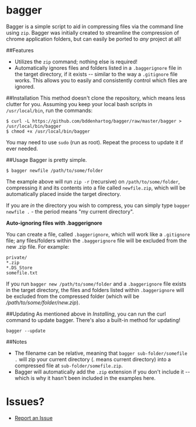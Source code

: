 bagger
======

Bagger is a simple script to aid in compressing files via the command line using `zip`. Bagger was initially created to streamline the compression of chrome application folders, but can easily be ported to _any_ project at all!


##Features
- Utilizes the `zip` command; nothing else is required!
- Automatically ignores files and folders listed in a `.baggerignore` file in the target directory, if it exists -- similar to the way a `.gitignore` file works. This allows you to easily and consistently control which files are ignored.


##Installation
This method doesn't clone the repository, which means less clutter for you. Assuming you keep your local bash scripts in `/usr/local/bin`, run the commands:

    $ curl -L https://github.com/bddenhartog/bagger/raw/master/bagger > /usr/local/bin/bagger
    $ chmod +x /usr/local/bin/bagger

You may need to use `sudo` (run as root). Repeat the process to update it if ever needed.


##Usage
Bagger is pretty simple.
    
    $ bagger newfile /path/to/some/folder

The example above will run `zip -r` (recursive) on `/path/to/some/folder`, compressing it and its contents into a file called `newfile.zip`, which will be automatically placed inside the target directory.

If you are _in_ the directory you wish to compress, you can simply type `bagger newfile .` - the period means "my current directory". 

__Auto-ignoring files with .baggerignore__

You can create a file, called `.baggerignore`, which will work like a `.gitignore` file; any files/folders within the `.baggerignore` file will be excluded from the new .zip file. For example:
    
    private/
    *.zip
    *.DS_Store
    somefile.txt

If you run `bagger new /path/to/some/folder` and a `.baggerignore` file exists in the target directory, the files and folders listed within `.baggerignore` will be excluded from the compressed folder (which will be _/path/to/some/folder/new.zip_).


##Updating
As mentioned above in _Installing_, you can run the curl command to update bagger. There's also a built-in method for updating!

`bagger --update`


##Notes
- The filename can be relative, meaning that `bagger sub-folder/somefile .` will zip your current directory (. means current directory) into a compressed file at `sub-folder/somefile.zip`.
- Bagger will automatically add the `.zip` extension if you don't include it -- which is why it hasn't been included in the examples here.

Issues?
=======
- [Report an Issue](https://github.com/bddenhartog/bagger/issues)
